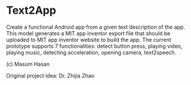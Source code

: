 # Text2App
Create a functional Android app from a given text description of the app. This model generates a MIT app inventor export file that should be uploaded to MIT app inventor website to build the app. The current prototype supports 7 functionalities: detect button press, playing video, playing music, detecting acceleration, opening camera, text2speech. 

(c) Masum Hasan

Original project idea: Dr. Zhijia Zhao
